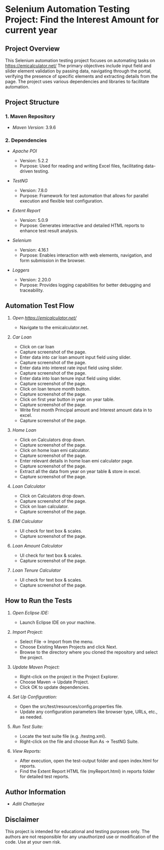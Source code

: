 # Selenium Automation Testing Project: Find the Interest Amount for current year
 
## Project Overview
This Selenium automation testing project focuses on automating tasks on https://emicalculator.net/
The primary objectives include input field and slider element validation by passing data, navigating through the portal, verifying the presence of specific elements and extracting details from the page. 
The project uses various dependencies and libraries to facilitate automation.

## Project Structure
 
### 1. Maven Repository
 
- *Maven Version*: 3.9.6
 
### 2. Dependencies
 
- *Apache POI*
     * Version: 5.2.2
     * Purpose: Used for reading and writing Excel files, facilitating data-driven testing.<br />
 
- *TestNG*
     * Version: 7.8.0
     * Purpose: Framework for test automation that allows for parallel execution and flexible test configuration.
 
- *Extent Report*
     * Version: 5.0.9
     * Purpose: Generates interactive and detailed HTML reports to enhance test result analysis.
 
- *Selenium*
     * Version: 4.16.1
     * Purpose: Enables interaction with web elements, navigation, and form submission in the browser.
 
- *Loggers*
     * Version: 2.20.0
     * Purpose: Provides logging capabilities for better debugging and traceability.
 
## Automation Test Flow
 
1. *Open https://emicalculator.net/*
     * Navigate to the emicalculator.net.
 
2. *Car Loan*
     * Click on car loan 
     * Capture screenshot of the page.
     * Enter data into car loan amount input field using slider.
     * Capture screenshot of the page.
     * Enter data into interest rate input field using slider.
     * Capture screenshot of the page.
     * Enter data into loan tenure input field using slider. 
     * Capture screenshot of the page.
     * Click on loan tenure month button.
     * Capture screenshot of the page.
     * Click on first year button in year on year table.
     * Capture screenshot of the page.
     * Write first month Principal amount and Interest amount data in to excel.
     * Capture screenshot of the page.
 
3. *Home Loan*
     * Click on Calculators drop down.
     * Capture screenshot of the page.
     * Click on home loan emi calculator.
     * Capture screenshot of the page.
     * Enter relevant details in home loan emi calculator page.
     * Capture screenshot of the page.
     * Extract all the data from  year on year table & store in excel.
     * Capture screenshot of the page.

4. *Loan Calculator*
     * Click on Calculators drop down.
     * Capture screenshot of the page.
     * Click on loan calculator.
     * Capture screenshot of the page.

5.  *EMI Calculator*
     * UI check for text box & scales.
     * Capture screenshot of the page.

6.  *Loan Amount Calculator*
     * UI check for text box & scales.
     * Capture screenshot of the page.

7.  *Loan Tenure Calculator*
     * UI check for text box & scales.
     * Capture screenshot of the page.
   
 
## How to Run the Tests
 
1. *Open Eclipse IDE:*
     * Launch Eclipse IDE on your machine.
 
2. *Import Project:*
     * Select File -> Import from the menu.
     * Choose Existing Maven Projects and click Next.
     * Browse to the directory where you cloned the repository and select the project.
 
3. *Update Maven Project:*
     * Right-click on the project in the Project Explorer.
     * Choose Maven -> Update Project.
     * Click OK to update dependencies.
 
4. *Set Up Configuration:*
     * Open the src/test/resources/config.properties file.
     * Update any configuration parameters like browser type, URLs, etc., as needed.
 
5. *Run Test Suite:*
     * Locate the test suite file (e.g. /testng.xml).
     * Right-click on the file and choose Run As -> TestNG Suite.
 
6. *View Reports:*
     * After execution, open the test-output folder and open index.html for reports.
     * Find the Extent Report HTML file (myReport.html) in reports folder for detailed test reports.
 
## Author Information
 
- *Aditi Chatterjee*
 
## Disclaimer
 
This project is intended for educational and testing purposes only. The authors are not responsible for any unauthorized use or modification of the code. Use at your own risk.
